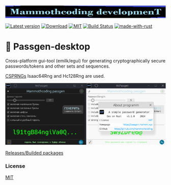 ![alt text](./McDev_thin_900x70.png "McDev_thin_900x70.png")

[![Latest version](https://img.shields.io/crates/v/passgen-desktop.svg)](https://crates.io/crates/passgen-desktop)
[![Download](https://img.shields.io/crates/d/passgen-desktop.svg)](https://crates.io/crates/passgen-desktop)
[![MIT](https://img.shields.io/badge/license-MIT-blue.svg)](https://choosealicense.com/licenses/mit/)
[![Build Status](https://github.com/mammothcoding/passgen-desktop/actions/workflows/rust.yml/badge.svg?event=push)](https://github.com/mammothcoding/passgen-desktop/actions/workflows/rust.yml)
[![made-with-rust](https://img.shields.io/badge/Made%20with-Rust-1f425f.svg)](https://www.rust-lang.org/)

# 🔏 Passgen-desktop
Cross-platform gui-tool (emilk/egui) for generating cryptographically secure passwords/tokens and other sets and sequences.

[CSPRNGs](https://rust-random.github.io/book/guide-rngs.html#cryptographically-secure-pseudo-random-number-generators-csprngs) Isaac64Rng and Hc128Rng are used.

![alt text](./App_screen.png "passgen-console-linuxwin")



[Releases/Builded packages](https://github.com/mammothcoding/passgen-desktop/releases/)

### License

[MIT](https://choosealicense.com/licenses/mit/)

